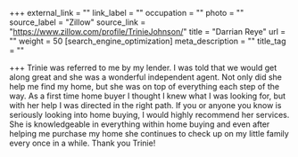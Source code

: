 +++
external_link = ""
link_label = ""
occupation = ""
photo = ""
source_label = "Zillow"
source_link = "https://www.zillow.com/profile/TrinieJohnson/"
title = "Darrian Reye"
url = ""
weight = 50
[search_engine_optimization]
meta_description = ""
title_tag = ""

+++
Trinie was referred to me by my lender. I was told that we would get along great and she was a wonderful independent agent. Not only did she help me find my home, but she was on top of everything each step of the way. As a first time home buyer I thought I knew what I was looking for, but with her help I was directed in the right path. If you or anyone you know is seriously looking into home buying, I would highly recommend her services. She is knowledgeable in everything within home buying and even after helping me purchase my home she continues to check up on my little family every once in a while. Thank you Trinie!